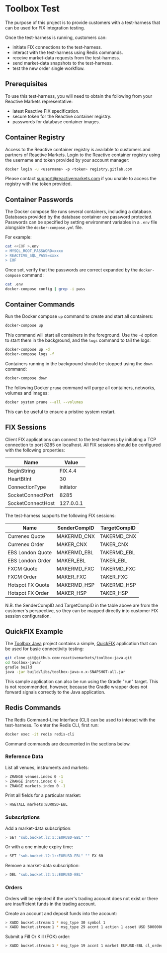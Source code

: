 # Toolbox Test

The purpose of this project is to provide customers with a test-harness that can be used for FIX
integration testing.

Once the test-harness is running, customers can:

- initiate FIX connections to the test-harness.
- interact with the test-harness using Redis commands.
- receive market-data requests from the test-harness.
- send market-data snapshots to the test-harness.
- test the new order single workflow.

## Prerequisites

To use this test-harness, you will need to obtain the following from your Reactive Markets
representative:

- latest Reactive FIX specification.
- secure token for the Reactive container registry.
- passwords for database container images.

## Container Registry

Access to the Reactive container registry is available to customers and partners of Reactive
Markets. Login to the Reactive container registry using the username and token provided by your
account manager:

```bash
docker login -u <username> -p <token> registry.gitlab.com
```

Please contact [support@reactivemarkets.com](mailto:support@reactivemarkets.com) if you unable to
access the registry with the token provided.

## Container Passwords

The Docker compose file runs several containers, including a database. Databases provided by the
database container are password protected. Passwords can be specified by setting environment
variables in a `.env` file alongside the `docker-compose.yml` file.

For example:

```bash
cat <<EOF >.env
> MYSQL_ROOT_PASSWORD=xxxx
> REACTIVE_SQL_PASS=xxxx
> EOF
```

Once set, verify that the passwords are correct expanded by the `docker-compose` command:

```bash
cat .env
docker-compose config | grep -i pass
```

## Container Commands

Run the Docker compose `up` command to create and start all containers:


```bash
docker-compose up
```

This command will start all containers in the foreground. Use the `-d` option to start them in the
background, and the `logs` command to tail the logs:

```bash
docker-compose up -d
docker-compose logs -f
```

Containers running in the background should be stopped using the `down` command:

```bash
docker-compose down
```

The following Docker `prune` command will purge all containers, networks, volumes and images:

```bash
docker system prune --all --volumes
```

This can be useful to ensure a pristine system restart.

## FIX Sessions

Client FIX applications can connect to the test-harness by initiating a TCP connection to port 8285
on localhost. All FIX sessions should be configured with the following properties:

| Name              |     Value |
|-------------------|-----------|
| BeginString       |   FIX.4.4 |
| HeartBtInt        |        30 |
| ConnectionType    | initiator |
| SocketConnectPort |      8285 |
| SocketConnectHost | 127.0.0.1 |

The test-harness supports the following FIX sessions:

| Name             | SenderCompID | TargetCompID |
|------------------|--------------|--------------|
| Currenex Quote   | MAKERMD_CNX  | TAKERMD_CNX  |
| Currenex Order   | MAKER_CNX    | TAKER_CNX    |
| EBS London Quote | MAKERMD_EBL  | TAKERMD_EBL  |
| EBS London Order | MAKER_EBL    | TAKER_EBL    |
| FXCM Quote       | MAKERMD_FXC  | TAKERMD_FXC  |
| FXCM Order       | MAKER_FXC    | TAKER_FXC    |
| Hotspot FX Quote | MAKERMD_HSP  | TAKERMD_HSP  |
| Hotspot FX Order | MAKER_HSP    | TAKER_HSP    |

N.B. the SenderCompID and TargetCompID in the table above are from the customer's perspective, so
they can be mapped directly into customer FIX session configuration.

## QuickFIX Example

The [Toolbox Java](https://github.com/reactivemarkets/toolbox-java) project contains a simple,
[QuickFIX](https://www.quickfixj.org/) application that can be used for basic connectivity testing:

```bash
git clone git@github.com:reactivemarkets/toolbox-java.git
cd toolbox-java/
gradle build
java -jar build/libs/toolbox-java-x.x-SNAPSHOT-all.jar
```

This sample application can also be run using the Gradle "run" target. This is not recommended,
however, because the Gradle wrapper does not forward signals correctly to the Java application.

## Redis Commands

The Redis Command-Line Interface (CLI) can be used to interact with the test-harness.
To enter the Redis CLI, first run:

```bash
docker exec -it redis redis-cli
```

Command commands are documented in the sections below.

### Reference Data

List all venues, instruments and markets:

```bash
> ZRANGE venues.index 0 -1
> ZRANGE instrs.index 0 -1
> ZRANGE markets.index 0 -1
```

Print all fields for a particular market:

```bash
> HGETALL markets:EURUSD-EBL
```

### Subscriptions

Add a market-data subscription:

```bash
> SET "sub.bucket.l2:1::EURUSD-EBL" ""
```

Or with a one minute expiry time:

```bash
> SET "sub.bucket.l2:1::EURUSD-EBL" "" EX 60
```

Remove a market-data subscription:

```bash
> DEL "sub.bucket.l2:1::EURUSD-EBL"
```

### Orders

Orders will be rejected if the user's trading account does not exist or there are insufficient funds
in the trading account.

Create an account and deposit funds into the account:

```bash
> XADD bucket.stream:1 * msg_type 30 symbol 1
> XADD bucket.stream:1 * msg_type 29 accnt 1 action 1 asset USD 50000000
```

Submit a Fill Or Kill (FOK) order:

```bash
> XADD bucket.stream:1 * msg_type 19 accnt 1 market EURUSD-EBL cl_order_id test strat_type FOK side 1 qty 1000000 price 1.1026
```
